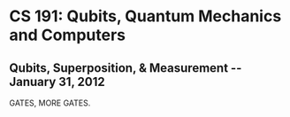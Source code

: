 CS 191: Qubits, Quantum Mechanics and Computers
===============================================
Qubits, Superposition, & Measurement -- January 31, 2012
--------------------------------------------------------

GATES, MORE GATES.
